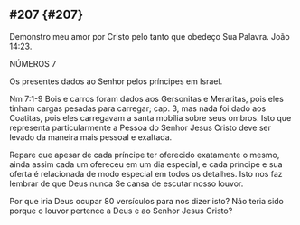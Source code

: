 ## #207 {#207}

Demonstro meu amor por Cristo pelo tanto que obedeço Sua Palavra. João 14:23.

NÚMEROS 7

Os presentes dados ao Senhor pelos príncipes em Israel.

Nm 7:1-9 Bois e carros foram dados aos Gersonitas e Meraritas, pois eles tinham cargas pesadas para carregar; cap. 3, mas nada foi dado aos Coatitas, pois eles carregavam a santa mobília sobre seus ombros. Isto que representa particularmente a Pessoa do Senhor Jesus Cristo deve ser levado da maneira mais pessoal e exaltada.

Repare que apesar de cada príncipe ter oferecido exatamente o mesmo, ainda assim cada um ofereceu em um dia especial, e cada príncipe e sua oferta é relacionada de modo especial em todos os detalhes. Isto nos faz lembrar de que Deus nunca Se cansa de escutar nosso louvor.

Por que iria Deus ocupar 80 versículos para nos dizer isto? Não teria sido porque o louvor pertence a Deus e ao Senhor Jesus Cristo?